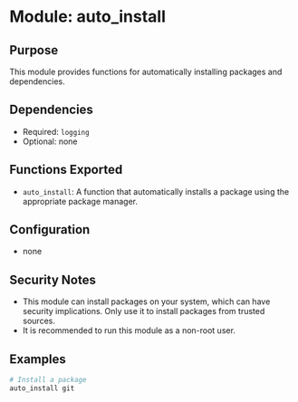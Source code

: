 # Module: auto_install

## Purpose
This module provides functions for automatically installing packages and dependencies.

## Dependencies
- Required: `logging`
- Optional: none

## Functions Exported
- `auto_install`: A function that automatically installs a package using the appropriate package manager.

## Configuration
- none

## Security Notes
- This module can install packages on your system, which can have security implications. Only use it to install packages from trusted sources.
- It is recommended to run this module as a non-root user.

## Examples
```bash
# Install a package
auto_install git
```
